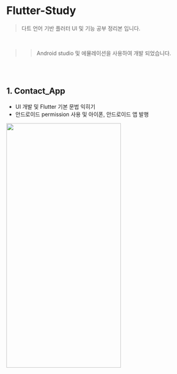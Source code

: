 # Flutter-Study
>다트 언어 기반 플러터 UI 및 기능 공부 정리본 입니다.

<br>

>>Android studio 및 에뮬레이션을 사용하여 개발 되었습니다.


<br><br>
## 1. Contact_App
* UI 개발 및 Flutter 기본 문법 익히기<br>
* 안드로이드 permission 사용 및 아이폰, 안드로이드 앱 발행

<img src="/image_md/Contact_App.gif" width="300" height="640"/>
